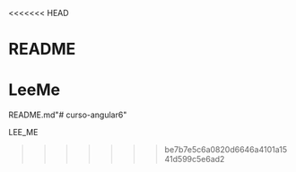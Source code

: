 <<<<<<< HEAD
# README #

LeeMe
=======
README.md"# curso-angular6"

LEE_ME
>>>>>>> be7b7e5c6a0820d6646a4101a1541d599c5e6ad2
